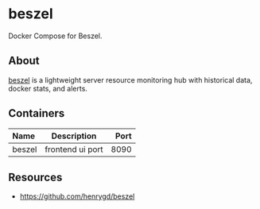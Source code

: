 # beszel

Docker Compose for Beszel.

## About

[beszel](https://github.com/henrygd/beszel/tree/main) is a lightweight server resource monitoring hub with historical data, docker stats, and alerts.

## Containers

| Name              | Description                | Port  |
| :---------------- | :------------------------: | ----: |
| beszel            | frontend ui port           | 8090  |

## Resources

- https://github.com/henrygd/beszel

